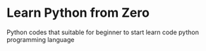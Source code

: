 # Learn Python from Zero

Python codes that suitable for beginner to start learn code python programming language
